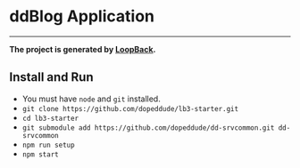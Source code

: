 # ddBlog Application

----------

**The project is generated by [LoopBack](http://loopback.io).**

## Install and Run

* You must have `node` and `git` installed.
* `git clone https://github.com/dopeddude/lb3-starter.git`
* `cd lb3-starter`
* `git submodule add https://github.com/dopeddude/dd-srvcommon.git dd-srvcommon`
* `npm run setup`
* `npm start`
